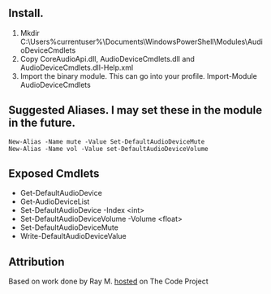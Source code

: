 
## Install.

1. Mkdir C:\Users\%currentuser%\Documents\WindowsPowerShell\Modules\AudioDeviceCmdlets
1. Copy CoreAudioApi.dll, AudioDeviceCmdlets.dll and AudioDeviceCmdlets.dll-Help.xml
1. Import the binary module. This can go into your profile.
        Import-Module AudioDeviceCmdlets

## Suggested Aliases. I may set these in the module in the future.
    New-Alias -Name mute -Value Set-DefaultAudioDeviceMute
    New-Alias -Name vol -Value set-DefaultAudioDeviceVolume

## Exposed Cmdlets
* Get-DefaultAudioDevice
* Get-AudioDeviceList
* Set-DefaultAudioDevice -Index &lt;int&gt;
* Set-DefaultAudioDeviceVolume -Volume &lt;float&gt;
* Set-DefaultAudioDeviceMute
* Write-DefaultAudioDeviceValue

## Attribution
Based on work done by Ray M. <a href="http://www.codeproject.com/Articles/18520/Vista-Core-Audio-API-Master-Volume-Control">hosted</a> on The Code Project
